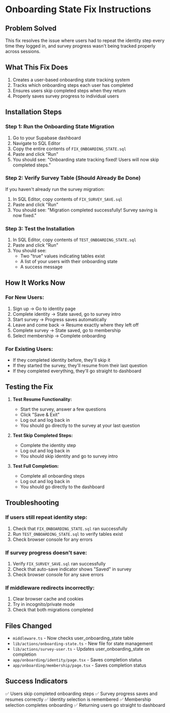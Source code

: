 # Onboarding State Fix Instructions

## Problem Solved
This fix resolves the issue where users had to repeat the identity step every time they logged in, and survey progress wasn't being tracked properly across sessions.

## What This Fix Does
1. Creates a user-based onboarding state tracking system
2. Tracks which onboarding steps each user has completed
3. Ensures users skip completed steps when they return
4. Properly saves survey progress to individual users

## Installation Steps

### Step 1: Run the Onboarding State Migration
1. Go to your Supabase dashboard
2. Navigate to SQL Editor
3. Copy the entire contents of `FIX_ONBOARDING_STATE.sql`
4. Paste and click "Run"
5. You should see: "Onboarding state tracking fixed! Users will now skip completed steps."

### Step 2: Verify Survey Table (Should Already Be Done)
If you haven't already run the survey migration:
1. In SQL Editor, copy contents of `FIX_SURVEY_SAVE.sql`
2. Paste and click "Run"
3. You should see: "Migration completed successfully! Survey saving is now fixed."

### Step 3: Test the Installation
1. In SQL Editor, copy contents of `TEST_ONBOARDING_STATE.sql`
2. Paste and click "Run"
3. You should see:
   - Two "true" values indicating tables exist
   - A list of your users with their onboarding state
   - A success message

## How It Works Now

### For New Users:
1. Sign up → Go to identity page
2. Complete identity → State saved, go to survey intro
3. Start survey → Progress saves automatically
4. Leave and come back → Resume exactly where they left off
5. Complete survey → State saved, go to membership
6. Select membership → Complete onboarding

### For Existing Users:
- If they completed identity before, they'll skip it
- If they started the survey, they'll resume from their last question
- If they completed everything, they'll go straight to dashboard

## Testing the Fix

1. **Test Resume Functionality:**
   - Start the survey, answer a few questions
   - Click "Save & Exit"
   - Log out and log back in
   - You should go directly to the survey at your last question

2. **Test Skip Completed Steps:**
   - Complete the identity step
   - Log out and log back in
   - You should skip identity and go to survey intro

3. **Test Full Completion:**
   - Complete all onboarding steps
   - Log out and log back in
   - You should go directly to the dashboard

## Troubleshooting

### If users still repeat identity step:
1. Check that `FIX_ONBOARDING_STATE.sql` ran successfully
2. Run `TEST_ONBOARDING_STATE.sql` to verify tables exist
3. Check browser console for any errors

### If survey progress doesn't save:
1. Verify `FIX_SURVEY_SAVE.sql` ran successfully
2. Check that auto-save indicator shows "Saved" in survey
3. Check browser console for any save errors

### If middleware redirects incorrectly:
1. Clear browser cache and cookies
2. Try in incognito/private mode
3. Check that both migrations completed

## Files Changed
- `middleware.ts` - Now checks user_onboarding_state table
- `lib/actions/onboarding-state.ts` - New file for state management
- `lib/actions/survey-user.ts` - Updates user_onboarding_state on completion
- `app/onboarding/identity/page.tsx` - Saves completion status
- `app/onboarding/membership/page.tsx` - Saves completion status

## Success Indicators
✅ Users skip completed onboarding steps
✅ Survey progress saves and resumes correctly
✅ Identity selection is remembered
✅ Membership selection completes onboarding
✅ Returning users go straight to dashboard